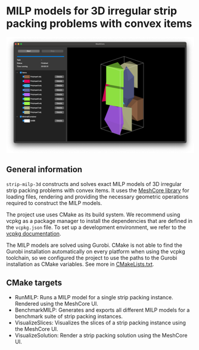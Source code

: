 # MILP models for 3D irregular strip packing problems with convex items

![](screenshot.png)
## General information

`strip-milp-3d` constructs and solves exact MILP models of 3D irregular strip packing problems with convex items.
It uses the [MeshCore library](https://github.com/JonasTollenaere/MeshCore) for loading files, rendering and providing the necessary geometric operations required to construct the MILP models.

The project use uses CMake as its build system.
We recommend using vcpkg as a package manager to install the dependencies that are defined in the `vcpkg.json` file.
To set up a development environment, we refer to the [vcpkg documentation](https://vcpkg.io/en/getting-started).

The MILP models are solved using Gurobi.
CMake is not able to find the Gurobi installation automatically on every platform when using the vcpkg toolchain, so we configured the project to use the paths to the Gurobi installation as CMake variables.
See more in [CMakeLists.txt](CMakeLists.txt).



## CMake targets

- RunMILP: Runs a MILP model for a single strip packing instance. Rendered using the MeshCore UI.
- BenchmarkMILP: Generates and exports all different MILP models for a benchmark suite of strip packing instances.
- VisualizeSlices: Visualizes the slices of a strip packing instance using the MeshCore UI.
- VisualizeSolution: Render a strip packing solution using the MeshCore UI.